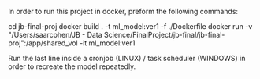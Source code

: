 In order to run this project in docker, preform the following commands:

cd jb-final-proj
docker build . -t ml_model:ver1 -f ./Dockerfile
docker run -v "/Users/saarcohen/JB - Data Science/FinalProject/jb-final/jb-final-proj":/app/shared_vol -it ml_model:ver1

Run the last line inside a cronjob (LINUX) / task scheduler (WINDOWS) in order to recreate the model repeatedly.
